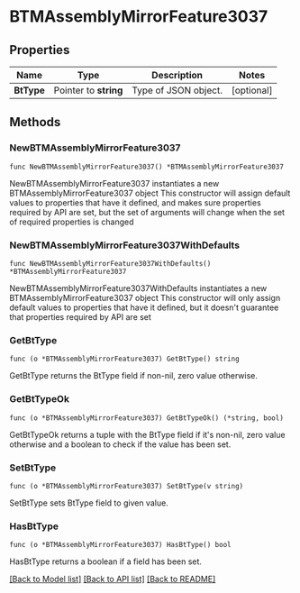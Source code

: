 # BTMAssemblyMirrorFeature3037

## Properties

Name | Type | Description | Notes
------------ | ------------- | ------------- | -------------
**BtType** | Pointer to **string** | Type of JSON object. | [optional] 

## Methods

### NewBTMAssemblyMirrorFeature3037

`func NewBTMAssemblyMirrorFeature3037() *BTMAssemblyMirrorFeature3037`

NewBTMAssemblyMirrorFeature3037 instantiates a new BTMAssemblyMirrorFeature3037 object
This constructor will assign default values to properties that have it defined,
and makes sure properties required by API are set, but the set of arguments
will change when the set of required properties is changed

### NewBTMAssemblyMirrorFeature3037WithDefaults

`func NewBTMAssemblyMirrorFeature3037WithDefaults() *BTMAssemblyMirrorFeature3037`

NewBTMAssemblyMirrorFeature3037WithDefaults instantiates a new BTMAssemblyMirrorFeature3037 object
This constructor will only assign default values to properties that have it defined,
but it doesn't guarantee that properties required by API are set

### GetBtType

`func (o *BTMAssemblyMirrorFeature3037) GetBtType() string`

GetBtType returns the BtType field if non-nil, zero value otherwise.

### GetBtTypeOk

`func (o *BTMAssemblyMirrorFeature3037) GetBtTypeOk() (*string, bool)`

GetBtTypeOk returns a tuple with the BtType field if it's non-nil, zero value otherwise
and a boolean to check if the value has been set.

### SetBtType

`func (o *BTMAssemblyMirrorFeature3037) SetBtType(v string)`

SetBtType sets BtType field to given value.

### HasBtType

`func (o *BTMAssemblyMirrorFeature3037) HasBtType() bool`

HasBtType returns a boolean if a field has been set.


[[Back to Model list]](../README.md#documentation-for-models) [[Back to API list]](../README.md#documentation-for-api-endpoints) [[Back to README]](../README.md)


